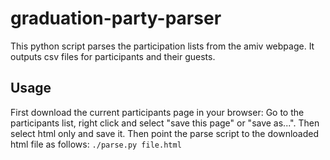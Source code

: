 # graduation-party-parser

This python script parses the participation lists from the amiv webpage. It
outputs csv files for participants and their guests.

## Usage
First download the current participants page in your browser: Go to the
participants list, right click and select "save this page" or "save as...". Then
select html only and save it. Then point the parse script to the downloaded html
file as follows:
`./parse.py file.html`
